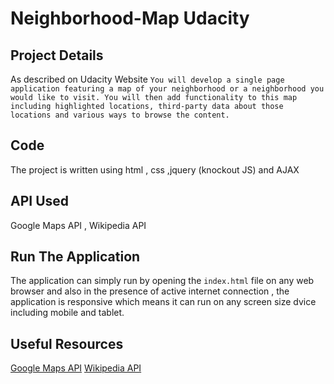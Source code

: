 # Neighborhood-Map Udacity
## Project Details
 As described on Udacity Website `You will develop a single page application featuring a map of your neighborhood or a neighborhood you would like to visit. You will then add functionality to this map including highlighted locations, third-party data about those locations and various ways to browse the content.`

## Code
 The project is written using html , css ,jquery (knockout JS) and AJAX 
 
## API Used
 Google Maps API , Wikipedia API
 
## Run The Application
 The application can simply run by opening the `index.html` file on any web browser and also in the presence of active internet connection , the application is responsive which means it can run on any screen size dvice including mobile and tablet.
 
 ## Useful Resources
 [Google Maps API](https://console.developers.google.com/apis/)
 [Wikipedia API](https://www.mediawiki.org/wiki/MediaWiki)
